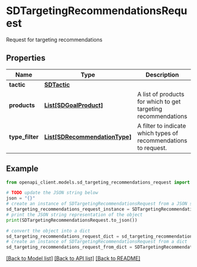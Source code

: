 # SDTargetingRecommendationsRequest

Request for targeting recommendations

## Properties

Name | Type | Description | Notes
------------ | ------------- | ------------- | -------------
**tactic** | [**SDTactic**](SDTactic.md) |  | 
**products** | [**List[SDGoalProduct]**](SDGoalProduct.md) | A list of products for which to get targeting recommendations | 
**type_filter** | [**List[SDRecommendationType]**](SDRecommendationType.md) | A filter to indicate which types of recommendations to request. | 

## Example

```python
from openapi_client.models.sd_targeting_recommendations_request import SDTargetingRecommendationsRequest

# TODO update the JSON string below
json = "{}"
# create an instance of SDTargetingRecommendationsRequest from a JSON string
sd_targeting_recommendations_request_instance = SDTargetingRecommendationsRequest.from_json(json)
# print the JSON string representation of the object
print(SDTargetingRecommendationsRequest.to_json())

# convert the object into a dict
sd_targeting_recommendations_request_dict = sd_targeting_recommendations_request_instance.to_dict()
# create an instance of SDTargetingRecommendationsRequest from a dict
sd_targeting_recommendations_request_from_dict = SDTargetingRecommendationsRequest.from_dict(sd_targeting_recommendations_request_dict)
```
[[Back to Model list]](../README.md#documentation-for-models) [[Back to API list]](../README.md#documentation-for-api-endpoints) [[Back to README]](../README.md)


